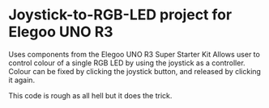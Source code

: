 # Joystick-to-RGB-LED project for Elegoo UNO R3
Uses components from the Elegoo UNO R3 Super Starter Kit
Allows user to control colour of a single RGB LED by using the joystick as a controller.
Colour can be fixed by clicking the joystick button, and released by clicking it again.

This code is rough as all hell but it does the trick.
